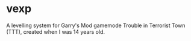 # vexp
A levelling system for Garry's Mod gamemode Trouble in Terrorist Town (TTT), created when I was 14 years old.
